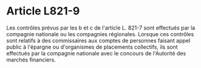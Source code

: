 # Article L821-9

Les contrôles prévus par les b et c de l'article L. 821-7 sont effectués par la compagnie nationale ou les compagnies régionales.   Lorsque ces contrôles sont relatifs à des commissaires aux comptes de personnes faisant appel public à l'épargne ou d'organismes de placements collectifs, ils sont effectués par la compagnie nationale avec le concours de l'Autorité des marchés financiers.